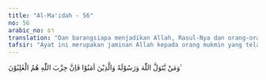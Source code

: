 ```yaml
---
title: "Al-Ma'idah - 56"
no: 56
arabic_no: ٥٦
translation: "Dan barangsiapa menjadikan Allah, Rasul-Nya dan orang-orang yang beriman sebagai penolongnya, maka sungguh, pengikut (agama) Allah itulah yang menang."
tafsir: "Ayat ini merupakan jaminan Allah kepada orang mukmin yang telah menjadikan Allah, Rasul-Nya dan orang mukmin menjadi pemimpin dan penolongnya. Allah menjamin dan menjanjikan kemenangan bagi mereka. Mereka dinamakan \"hizbullah\", penganut agama Allah yang setia. Pertolongan Allah akan turun kepada mereka, sehingga mereka akan mendapat kemenangan yang paling gemilang."
---
```


وَمَنْ يَّتَوَلَّ اللّٰهَ وَرَسُوْلَهٗ وَالَّذِيْنَ اٰمَنُوْا فَاِنَّ حِزْبَ اللّٰهِ هُمُ الْغٰلِبُوْنَ ࣖ 
